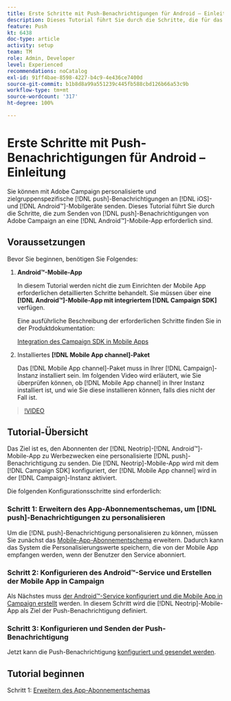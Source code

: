 ```yaml
---
title: Erste Schritte mit Push-Benachrichtigungen für Android – Einleitung
description: Dieses Tutorial führt Sie durch die Schritte, die für das Senden von Push-Benachrichtigungen von Adobe Campaign und den Empfang dieser Benachrichtigungen in Ihrer Android™-Mobile-App erforderlich sind.
feature: Push
kt: 6438
doc-type: article
activity: setup
team: TM
role: Admin, Developer
level: Experienced
recommendations: noCatalog
exl-id: 91ff4bae-8598-4227-b4c9-4e436ce7400d
source-git-commit: b1b8d8a99a551239c445fb588cbd126b66a53c9b
workflow-type: tm+mt
source-wordcount: '317'
ht-degree: 100%

---
```


# Erste Schritte mit Push-Benachrichtigungen für Android – Einleitung

Sie können mit Adobe Campaign personalisierte und zielgruppenspezifische [!DNL push]-Benachrichtigungen an [!DNL iOS]- und [!DNL Android™]-Mobilgeräte senden. Dieses Tutorial führt Sie durch die Schritte, die zum Senden von [!DNL push]-Benachrichtigungen von Adobe Campaign an eine [!DNL Android™]-Mobile-App erforderlich sind.

## Voraussetzungen

Bevor Sie beginnen, benötigen Sie Folgendes:

1) **Android™-Mobile-App**

   In diesem Tutorial werden nicht die zum Einrichten der Mobile App erforderlichen detaillierten Schritte behandelt. Sie müssen über eine **[!DNL Android™]-Mobile-App mit integriertem [!DNL Campaign SDK]** verfügen.

   Eine ausführliche Beschreibung der erforderlichen Schritte finden Sie in der Produktdokumentation:

   [Integration des Campaign SDK in Mobile Apps](https://experienceleague.adobe.com/docs/campaign-classic/using/sending-messages/sending-push-notifications/integrating-campaign-sdk-into-the-mobile-application.html?lang=de)

2) Installiertes **[!DNL Mobile App channel]-Paket**

   Das [!DNL Mobile App channel]-Paket muss in Ihrer [!DNL Campaign]-Instanz installiert sein. Im folgenden Video wird erläutert, wie Sie überprüfen können, ob [!DNL Mobile App channel] in Ihrer Instanz installiert ist, und wie Sie diese installieren können, falls dies nicht der Fall ist.

>[!VIDEO](https://video.tv.adobe.com/v/326544?quality=12&learn=on)

## Tutorial-Übersicht

Das Ziel ist es, den Abonnenten der [!DNL Neotrip]-[!DNL Android™]-Mobile-App zu Werbezwecken eine personalisierte [!DNL push]-Benachrichtigung zu senden. Die [!DNL Neotrip]-Mobile-App wird mit dem [!DNL Campaign SDK] konfiguriert, der [!DNL Mobile App channel] wird in der [!DNL Campaign]-Instanz aktiviert.

Die folgenden Konfigurationsschritte sind erforderlich:

### Schritt 1: Erweitern des App-Abonnementschemas, um [!DNL push]-Benachrichtigungen zu personalisieren

Um die [!DNL push]-Benachrichtigung personalisieren zu können, müssen Sie zunächst das [Mobile-App-Abonnementschema](/help/tutorial-get-started-with-push-notifications-for-android/extend-the-app-subscription-schema.md) erweitern. Dadurch kann das System die Personalisierungswerte speichern, die von der Mobile App empfangen werden, wenn der Benutzer den Service abonniert.

### Schritt 2: Konfigurieren des Android™-Service und Erstellen der Mobile App in Campaign

Als Nächstes muss [der Android™-Service konfiguriert und die Mobile App in Campaign erstellt](/help/tutorial-get-started-with-push-notifications-for-android/configure-an-android-service-in-campaign.md) werden. In diesem Schritt wird die [!DNL Neotrip]-Mobile-App als Ziel der Push-Benachrichtigung definiert.

### Schritt 3: Konfigurieren und Senden der Push-Benachrichtigung

Jetzt kann die Push-Benachrichtigung [konfiguriert und gesendet werden](/help/tutorial-get-started-with-push-notifications-for-android/configure-and-send-push-notifications.md).

## Tutorial beginnen

Schritt 1: [Erweitern des App-Abonnementschemas](/help/tutorial-get-started-with-push-notifications-for-android/extend-the-app-subscription-schema.md)
